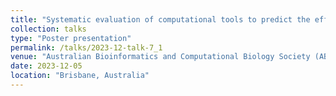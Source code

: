 ```yaml
---
title: "Systematic evaluation of computational tools to predict the effects of mutations on protein stability in the absence of experimental structures"
collection: talks
type: "Poster presentation"
permalink: /talks/2023-12-talk-7_1
venue: "Australian Bioinformatics and Computational Biology Society (ABACBS) 2023 conference"
date: 2023-12-05
location: "Brisbane, Australia"
---
```


<p></p>

<object data="/files/lorne2023_benchmark_qishengpan_poster.pdf" type="application/pdf" width="841px" height="1250px"></object>
